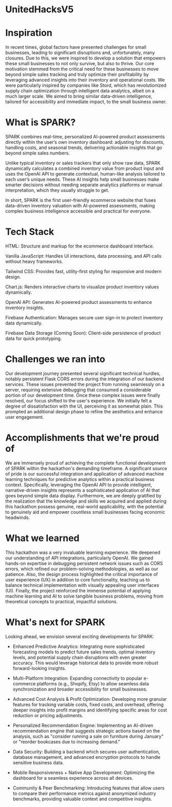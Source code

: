 # UnitedHacksV5

# Inspiration

In recent times, global factors have presented challenges for small businesses, leading to significant disruptions and, unfortunately, many closures. Due to this, we were inspired to develop a solution that empowers these small businesses to not only survive, but also to thrive. Our core motivation stemmed from the critical need for these businesses to move beyond simple sales tracking and truly optimize their profitability by leveraging advanced insights into their inventory and operational costs. We were particularly inspired by companies like Stord, which has revolutionized supply chain optimization through intelligent data analytics, albeit on a much larger scale. We aimed to bring similar data-driven intelligence, tailored for accessibility and immediate impact, to the small business owner.

# What is SPARK?

SPARK combines real-time, personalized AI-powered product assessments directly within the user’s own inventory dashboard: adjusting for discounts, handling costs, and seasonal trends, delivering actionable insights that go beyond simple sales numbers.

Unlike typical inventory or sales trackers that only show raw data, SPARK dynamically calculates a combined inventory value from product input and uses the OpenAI API to generate contextual, human-like analysis tailored to each user’s unique needs. These AI insights help small businesses make smarter decisions without needing separate analytics platforms or manual interpretation, which they usually struggle to get.

In short, SPARK is the first user-friendly ecommerce website that fuses data-driven inventory valuation with AI-powered assessments, making complex business intelligence accessible and practical for everyone.

# Tech Stack

HTML: Structure and markup for the ecommerce dashboard interface.

Vanilla JavaScript: Handles UI interactions, data processing, and API calls without heavy frameworks.

Tailwind CSS: Provides fast, utility-first styling for responsive and modern design.

Chart.js: Renders interactive charts to visualize product inventory values dynamically.

OpenAI API: Generates AI-powered product assessments to enhance inventory insights.

Firebase Authentication: Manages secure user sign-in to protect inventory data dynamically.

Firebase Data Storage (Coming Soon): Client-side persistence of product data for quick prototyping.

# Challenges we ran into

Our development journey presented several significant technical hurdles, notably persistent Flask CORS errors during the integration of our backend services. These issues prevented the project from running seamlessly on a server, requiring extensive debugging that consumed a considerable portion of our development time. Once these complex issues were finally resolved, our focus shifted to the user's experience. We initially felt a degree of dissatisfaction with the UI, perceiving it as somewhat plain. This prompted an additional design phase to refine the aesthetics and enhance user engagement.

# Accomplishments that we're proud of

We are immensely proud of achieving the complete functional development of SPARK within the hackathon's demanding timeframe. A significant source of pride is our successful integration and application of advanced machine learning techniques for predictive analytics within a practical business context. Specifically, leveraging the OpenAI API to provide intelligent, narrative-driven insights represents a sophisticated application of AI that goes beyond simple data display. Furthermore, we are deeply gratified by the realization that the knowledge and skills we acquired and applied during this hackathon possess genuine, real-world applicability, with the potential to genuinely aid and empower countless small businesses facing economic headwinds.

# What we learned

This hackathon was a very invaluable learning experience. We deepened our understanding of API integrations, particularly OpenAI. We gained hands-on expertise in debugging persistent network issues such as CORS errors, which refined our problem-solving methodologies, as well as our patience. Also, the design process highlighted the critical importance of user experience (UX) in addition to core functionality, teaching us to balance technical implementation with visually appealing user interfaces (UI). Finally, the project reinforced the immense potential of applying machine learning and AI to solve tangible business problems, moving from theoretical concepts to practical, impactful solutions.

# What's next for SPARK

Looking ahead, we envision several exciting developments for SPARK:

- Enhanced Predictive Analytics: Integrating more sophisticated forecasting models to predict future sales trends, optimal inventory levels, and potential supply chain disruptions with even greater accuracy. This would leverage historical data to provide more robust forward-looking insights.

- Multi-Platform Integration: Expanding connectivity to popular e-commerce platforms (e.g., Shopify, Etsy) to allow seamless data synchronization and broader accessibility for small businesses.

- Advanced Cost Analysis & Profit Optimization: Developing more granular features for tracking variable costs, fixed costs, and overhead, offering deeper insights into profit margins and identifying specific areas for cost reduction or pricing adjustments.

- Personalized Recommendation Engine: Implementing an AI-driven recommendation engine that suggests strategic actions based on the analysis, such as "consider running a sale on furniture during January" or "reorder bookcases due to increasing demand."

- Data Security: Building a backend which secures user authentication, database management, and advanced encryption protocols to handle sensitive business data.

- Mobile Responsiveness + Native App Development: Optimizing the dashboard for a seamless experience across all devices.

- Community & Peer Benchmarking: Introducing features that allow users to compare their performance metrics against anonymized industry benchmarks, providing valuable context and competitive insights.
